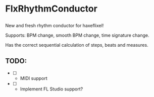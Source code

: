 # <p align="left"> FlxRhythmConductor </p>

New and fresh rhythm conductor for haxeflixel!

Supports: BPM change, smooth BPM change, time signature change.

Has the correct sequential calculation of steps, beats and measures.

## TODO:
- [ ] - MIDI support
- [ ] - Implement FL Studio support?